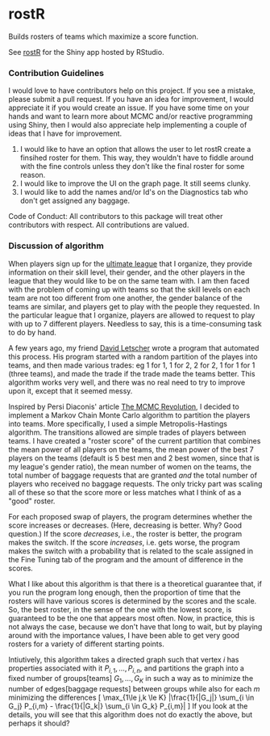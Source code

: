 # rostR
Builds rosters of teams which maximize a score function. 

See [rostR](https://speegled.shinyapps.io/rostr/) for the Shiny app hosted by RStudio. 

### Contribution Guidelines
I would love to have contributors help on this project. If you see a mistake, please submit a pull request. If you have an idea for improvement, I would appreciate it if you would create an issue. If you have some time on your hands and want to learn more about MCMC and/or reactive programming using Shiny, then I would also appreciate help implementing a couple of ideas that I have for improvement. 

1. I would like to have an option that allows the user to let rostR create a finsihed roster for them. This way, they wouldn't have to fiddle around with the fine controls unless they don't like the final roster for some reason.
2. I would like to improve the UI on the graph page. It still seems clunky.
3. I would like to add the names and/or Id's on the Diagnostics tab who don't get assigned any baggage.

Code of Conduct: All contributors to this package will treat other contributors with respect. All contributions are valued.

### Discussion of algorithm

When players sign up for the [ultimate league](http://www.slua.org) that I organize, they provide information on their skill level, their gender, and the other players in the league that they would like to be on the same team with. I am then faced with the problem of coming up with teams so that the skill levels on each team are not too different from one another, the gender balance of the teams are similar, and players get to play with the people they requested. In the particular league that I organize, players are allowed to request to play with up to 7 different players. Needless to say, this is a time-consuming task to do by hand.

A few years ago, my friend [David Letscher](http://www.cs.slu.edu/~letscher) wrote a program that automated this process. His program started with a random partition of the playes into teams, and then made various trades: eg 1 for 1, 1 for 2, 2 for 2, 1 for 1 for 1 (three teams), and made the trade if the trade made the teams better. This algorithm works very well, and there was no real need to try to improve upon it, except that it seemed messy.

Inspired by Persi Diaconis' article [The MCMC Revolution](http://www.ams.org/journals/bull/2009-46-02/S0273-0979-08-01238-X/), I decided to implement a Markov Chain Monte Carlo algorithm to partition the players into teams. More specifically, I used a simple Metropolis-Hastings algorithm. The transitions allowed are simple trades of players between teams. I have created a "roster score" of the current partition that combines the mean power of all players on the teams, the mean power of the best 7 players on the teams (default is 5 best men and 2 best women, since that is my league's gender ratio), the mean number of women on the teams, the total number of baggage requests that are granted *and* the total number of players who received no baggage requests. The only tricky part was scaling all of these so that the score more or less matches what I think of as a "good" roster. 

For each proposed swap of players, the program determines whether the score increases or decreases. (Here, decreasing is better. Why? Good question.) If the score *decreases*, i.e., the roster is better, the program makes the switch. If the score *increases*, i.e. gets worse, the program makes the switch with a probability that is related to the scale assigned in the Fine Tuning tab of the program and the amount of difference in the scores. 

What I like about this algorithm is that there is a theoretical guarantee that, if you run the program long enough, then the proportion of time that the rosters will have various scores is determined by the scores and the scale. So, the best roster, in the sense of the one with the lowest score, is guaranteed to be the one that appears most often. Now, in practice, this is not always the case, because we don't have that long to wait, but by playing around with the importance values, I have been able to get very good rosters for a variety of different starting points.

Intiutively, this algorithm takes a directed graph such that vertex $i$ has properties associated with it $P_{i,1}, \ldots, P_{i,n}$, and partitions the graph into a fixed number of groups[teams] $G_1, \ldots, G_K$ in such a way as to minimize the number of edges[baggage requests] between groups while also for each $m$ minimizing the differences
\[
\max_{1\le j,k \le K} |\frac{1}{|G_j|} \sum_{i \in G_j} P_{i,m} - \frac{1}{|G_k|} \sum_{i \in G_k} P_{i,m}|
\]
If you look at the details, you will see that this algorithm does not do exactly the above, but perhaps it should?
